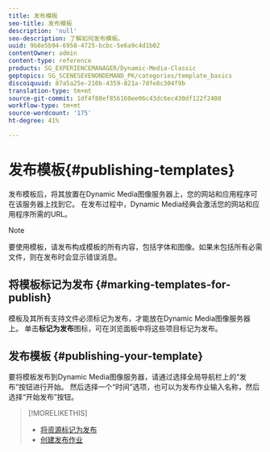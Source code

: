 ```yaml
---
title: 发布模板
seo-title: 发布模板
description: 'null'
seo-description: 了解如何发布模板。
uuid: 9b8e5b94-6958-4725-bcbc-5e6a9c4d1b02
contentOwner: admin
content-type: reference
products: SG_EXPERIENCEMANAGER/Dynamic-Media-Classic
geptopics: SG_SCENESEVENONDEMAND_PK/categories/template_basics
discoiquuid: 87a5a25e-210b-4359-821a-7dfe8c304f9b
translation-type: tm+mt
source-git-commit: 1df4f88ef856160ee06c43dc6ec430df122f2408
workflow-type: tm+mt
source-wordcount: '175'
ht-degree: 41%

---
```



# 发布模板{#publishing-templates}

发布模板后，将其放置在Dynamic Media图像服务器上，您的网站和应用程序可在该服务器上找到它。 在发布过程中，Dynamic Media经典会激活您的网站和应用程序所需的URL。

>[!NOTE]
>
>要使用模板，请发布构成模板的所有内容，包括字体和图像。如果未包括所有必需文件，则在发布时会显示错误消息。

## 将模板标记为发布 {#marking-templates-for-publish}

模板及其所有支持文件必须标记为发布，才能放在Dynamic Media图像服务器上。 单击&#x200B;**标记为发布**&#x200B;图标，可在浏览面板中将这些项目标记为发布。

## 发布模板 {#publishing-your-template}

要将模板发布到Dynamic Media图像服务器，请通过选择全局导航栏上的“发布”按钮进行开始。 然后选择一个“时间”选项，也可以为发布作业输入名称，然后选择“开始发布”按钮。

>[!MORELIKETHIS]
>
>* [将资源标记为发布](publishing-files.md#publish_after_uploading)
>* [创建发布作业](publishing-files.md#creating_a_publish_job)

